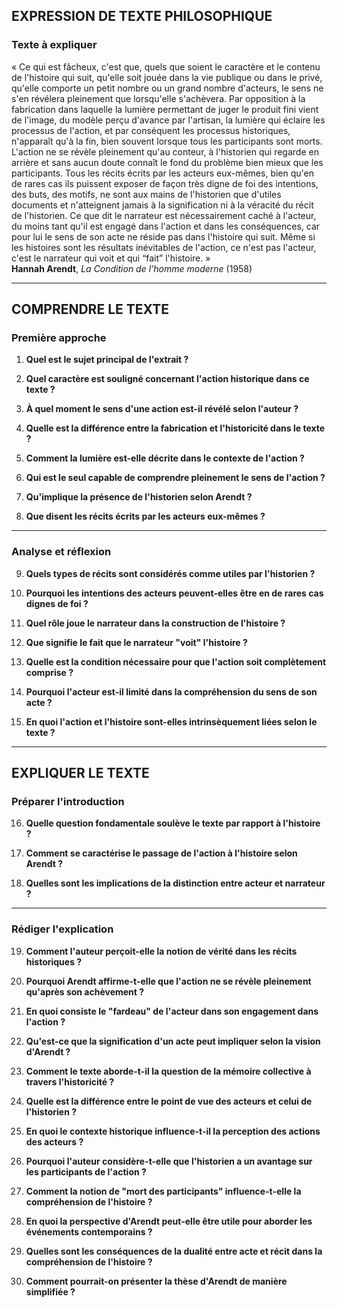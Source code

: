 ## EXPRESSION DE TEXTE PHILOSOPHIQUE

### Texte à expliquer
« Ce qui est fâcheux, c'est que, quels que soient le caractère et le contenu de l'histoire qui suit, qu'elle soit jouée dans la vie publique ou dans le privé, qu'elle comporte un petit nombre ou un grand nombre d'acteurs, le sens ne s'en révélera pleinement que lorsqu'elle s'achèvera. Par opposition à la fabrication dans laquelle la lumière permettant de juger le produit fini vient de l'image, du modèle perçu d'avance par l'artisan, la lumière qui éclaire les processus de l'action, et par conséquent les processus historiques, n'apparaît qu'à la fin, bien souvent lorsque tous les participants sont morts. L'action ne se révèle pleinement qu'au conteur, à l'historien qui regarde en arrière et sans aucun doute connaît le fond du problème bien mieux que les participants. Tous les récits écrits par les acteurs eux-mêmes, bien qu'en de rares cas ils puissent exposer de façon très digne de foi des intentions, des buts, des motifs, ne sont aux mains de l'historien que d'utiles documents et n'atteignent jamais à la signification ni à la véracité du récit de l'historien. Ce que dit le narrateur est nécessairement caché à l'acteur, du moins tant qu'il est engagé dans l'action et dans les conséquences, car pour lui le sens de son acte ne réside pas dans l'histoire qui suit. Même si les histoires sont les résultats inévitables de l'action, ce n'est pas l'acteur, c'est le narrateur qui voit et qui “fait” l'histoire. »  
**Hannah Arendt**, *La Condition de l’homme moderne* (1958)

---

## COMPRENDRE LE TEXTE

### Première approche

1. **Quel est le sujet principal de l'extrait ?**

2. **Quel caractère est souligné concernant l'action historique dans ce texte ?**

3. **À quel moment le sens d'une action est-il révélé selon l'auteur ?**

4. **Quelle est la différence entre la fabrication et l'historicité dans le texte ?**

5. **Comment la lumière est-elle décrite dans le contexte de l'action ?**

6. **Qui est le seul capable de comprendre pleinement le sens de l'action ?**

7. **Qu'implique la présence de l'historien selon Arendt ?**

8. **Que disent les récits écrits par les acteurs eux-mêmes ?**

---

### Analyse et réflexion

9. **Quels types de récits sont considérés comme utiles par l'historien ?**

10. **Pourquoi les intentions des acteurs peuvent-elles être en de rares cas dignes de foi ?**

11. **Quel rôle joue le narrateur dans la construction de l'histoire ?**

12. **Que signifie le fait que le narrateur "voit" l'histoire ?**

13. **Quelle est la condition nécessaire pour que l'action soit complètement comprise ?**

14. **Pourquoi l'acteur est-il limité dans la compréhension du sens de son acte ?**

15. **En quoi l'action et l'histoire sont-elles intrinsèquement liées selon le texte ?**

---

## EXPLIQUER LE TEXTE

### Préparer l'introduction

16. **Quelle question fondamentale soulève le texte par rapport à l'histoire ?**

17. **Comment se caractérise le passage de l'action à l'histoire selon Arendt ?**

18. **Quelles sont les implications de la distinction entre acteur et narrateur ?**

---

### Rédiger l'explication

19. **Comment l'auteur perçoit-elle la notion de vérité dans les récits historiques ?**

20. **Pourquoi Arendt affirme-t-elle que l'action ne se révèle pleinement qu'après son achèvement ?**

21. **En quoi consiste le "fardeau" de l'acteur dans son engagement dans l'action ?**

22. **Qu'est-ce que la signification d'un acte peut impliquer selon la vision d'Arendt ?**

23. **Comment le texte aborde-t-il la question de la mémoire collective à travers l'historicité ?**

24. **Quelle est la différence entre le point de vue des acteurs et celui de l'historien ?**

25. **En quoi le contexte historique influence-t-il la perception des actions des acteurs ?**

26. **Pourquoi l'auteur considère-t-elle que l'historien a un avantage sur les participants de l'action ?**

27. **Comment la notion de "mort des participants" influence-t-elle la compréhension de l'histoire ?**

28. **En quoi la perspective d'Arendt peut-elle être utile pour aborder les événements contemporains ?**

29. **Quelles sont les conséquences de la dualité entre acte et récit dans la compréhension de l'histoire ?**

30. **Comment pourrait-on présenter la thèse d'Arendt de manière simplifiée ?**